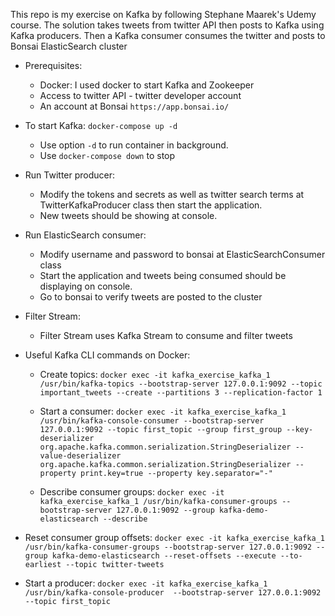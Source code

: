 This repo is my exercise on Kafka by following Stephane Maarek's Udemy course. The solution takes tweets from twitter API then posts to Kafka using Kafka producers. Then a Kafka consumer consumes the twitter and posts to Bonsai ElasticSearch cluster

- Prerequisites:
  - Docker: I used docker to start Kafka and Zookeeper
  - Access to twitter API - twitter developer account
  - An account at Bonsai `https://app.bonsai.io/`
  
- To start Kafka:
`docker-compose up -d`
  - Use option `-d` to run container in background.
  - Use `docker-compose down` to stop

- Run Twitter producer:
  - Modify the tokens and secrets as well as twitter search terms at TwitterKafkaProducer class then start the application.
  - New tweets should be showing at console.
- Run ElasticSearch consumer:
  - Modify username and password to bonsai at ElasticSearchConsumer class
  - Start the application and tweets being consumed should be displaying on console.
  - Go to bonsai to verify tweets are posted to the cluster
- Filter Stream:
  - Filter Stream uses Kafka Stream to consume and filter tweets 

- Useful Kafka CLI commands on Docker:
  - Create topics:
``docker exec -it kafka_exercise_kafka_1 /usr/bin/kafka-topics --bootstrap-server 127.0.0.1:9092 --topic important_tweets --create --partitions 3 --replication-factor 1``

  - Start a consumer:
`docker exec -it kafka_exercise_kafka_1 /usr/bin/kafka-console-consumer --bootstrap-server 127.0.0.1:9092 --topic first_topic --group first_group --key-deserializer org.apache.kafka.common.serialization.StringDeserializer --value-deserializer org.apache.kafka.common.serialization.StringDeserializer --property print.key=true --property key.separator="-"`

  - Describe consumer groups:
``docker exec -it kafka_exercise_kafka_1 /usr/bin/kafka-consumer-groups --bootstrap-server 127.0.0.1:9092 --group kafka-demo-elasticsearch --describe``

 - Reset consumer group offsets:
``docker exec -it kafka_exercise_kafka_1 /usr/bin/kafka-consumer-groups --bootstrap-server 127.0.0.1:9092 --group kafka-demo-elasticsearch --reset-offsets --execute --to-earliest --topic twitter-tweets``

  - Start a producer:
  `docker exec -it kafka_exercise_kafka_1 /usr/bin/kafka-console-producer  --bootstrap-server 127.0.0.1:9092 --topic first_topic`